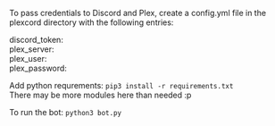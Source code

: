 To pass credentials to Discord and Plex, create a config.yml file in the plexcord directory with the following entries:

discord_token: <discord token>  
plex_server: <plex server name>  
plex_user: <plex user name>  
plex_password: <plex password>  

Add python requrements: `pip3 install -r requirements.txt`  
There may be more modules here than needed :p  

To run the bot: `python3 bot.py`